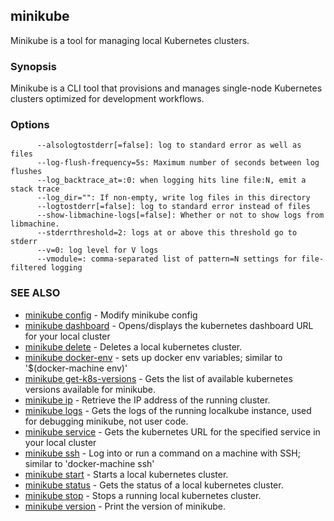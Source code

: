 ## minikube

Minikube is a tool for managing local Kubernetes clusters.

### Synopsis


Minikube is a CLI tool that provisions and manages single-node Kubernetes clusters optimized for development workflows.

### Options

```
      --alsologtostderr[=false]: log to standard error as well as files
      --log-flush-frequency=5s: Maximum number of seconds between log flushes
      --log_backtrace_at=:0: when logging hits line file:N, emit a stack trace
      --log_dir="": If non-empty, write log files in this directory
      --logtostderr[=false]: log to standard error instead of files
      --show-libmachine-logs[=false]: Whether or not to show logs from libmachine.
      --stderrthreshold=2: logs at or above this threshold go to stderr
      --v=0: log level for V logs
      --vmodule=: comma-separated list of pattern=N settings for file-filtered logging
```

### SEE ALSO
* [minikube config](minikube_config.md)	 - Modify minikube config
* [minikube dashboard](minikube_dashboard.md)	 - Opens/displays the kubernetes dashboard URL for your local cluster
* [minikube delete](minikube_delete.md)	 - Deletes a local kubernetes cluster.
* [minikube docker-env](minikube_docker-env.md)	 - sets up docker env variables; similar to '$(docker-machine env)'
* [minikube get-k8s-versions](minikube_get-k8s-versions.md)	 - Gets the list of available kubernetes versions available for minikube.
* [minikube ip](minikube_ip.md)	 - Retrieve the IP address of the running cluster.
* [minikube logs](minikube_logs.md)	 - Gets the logs of the running localkube instance, used for debugging minikube, not user code.
* [minikube service](minikube_service.md)	 - Gets the kubernetes URL for the specified service in your local cluster
* [minikube ssh](minikube_ssh.md)	 - Log into or run a command on a machine with SSH; similar to 'docker-machine ssh'
* [minikube start](minikube_start.md)	 - Starts a local kubernetes cluster.
* [minikube status](minikube_status.md)	 - Gets the status of a local kubernetes cluster.
* [minikube stop](minikube_stop.md)	 - Stops a running local kubernetes cluster.
* [minikube version](minikube_version.md)	 - Print the version of minikube.


